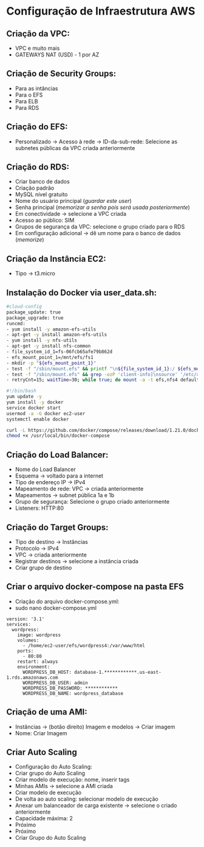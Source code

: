 
# Configuração de Infraestrutura AWS

## Criação da VPC:

- VPC e muito mais
- GATEWAYS NAT (USD) - 1 por AZ

## Criação de Security Groups:
- Para as intâncias
- Para o EFS
- Para ELB
- Para RDS

## Criação do EFS:

- Personalizado -> Acesso à rede -> ID-da-sub-rede: Selecione as subnetes públicas da VPC criada anteriormente

## Criação do RDS:

- Criar banco de dados
- Criação padrão
- MySQL nível gratuito
- Nome do usuário principal (*guardar este user*)
- Senha principal (*memorizar a senha pois será usada posteriormente*)
- Em conectividade -> selecione a VPC criada
- Acesso ao público: SIM
- Grupos de segurança da VPC: selecione o grupo criado para o RDS
- Em configuração adicional -> dê um nome para o banco de dados (*memorize*)

## Criação da Instância EC2:

- Tipo -> t3.micro

## Instalação do Docker via user_data.sh:

```bash
#cloud-config
package_update: true
package_upgrade: true
runcmd:
- yum install -y amazon-efs-utils
- apt-get -y install amazon-efs-utils
- yum install -y nfs-utils
- apt-get -y install nfs-common
- file_system_id_1=fs-06fcb65afe79b862d
- efs_mount_point_1=/mnt/efs/fs1
- mkdir -p "${efs_mount_point_1}"
- test -f "/sbin/mount.efs" && printf "\n${file_system_id_1}:/ ${efs_mount_point_1} efs tls,_netdev\n" >> /etc/fstab || printf "\n${file_system_id_1}.efs.us-east-1.amazonaws.com:/ ${efs_mount_point_1} nfs4 nfsvers=4.1,rsize=1048576,wsize=1048576,hard,timeo=600,retrans=2,noresvport,_netdev 0 0\n" >> /etc/fstab
- test -f "/sbin/mount.efs" && grep -ozP 'client-info]\nsource' '/etc/amazon/efs/efs-utils.conf'; if [[ $? == 1 ]]; then printf "\n[client-info]\nsource=liw\n" >> /etc/amazon/efs/efs-utils.conf; fi;
- retryCnt=15; waitTime=30; while true; do mount -a -t efs,nfs4 defaults; if [ $? = 0 ] || [ $retryCnt -lt 1 ]; then echo File system mounted successfully; break; fi; echo File system not available, retrying to mount.; ((retryCnt--)); sleep $waitTime; done;

#!/bin/bash
yum update -y
yum install -y docker
service docker start
usermod -a -G docker ec2-user
systemctl enable docker

curl -L https://github.com/docker/compose/releases/download/1.21.0/docker-compose-`uname -s`-`uname -m` -o /usr/local/bin/docker-compose
chmod +x /usr/local/bin/docker-compose
```
## Criação do Load Balancer:
- Nome do Load Balancer
- Esquema -> voltado para a internet
- Tipo de endereço IP -> IPv4
- Mapeamento de rede: VPC -> criada anteriormente
- Mapeamentos -> subnet pública 1a e 1b
- Grupo de segurança: Selecione o grupo criado anteriormente
- Listeners: HTTP:80

## Criação do Target Groups:
- Tipo de destino -> Instâncias
- Protocolo -> IPv4
- VPC -> criada anteriormente
- Registrar destinos -> selecione a instância criada
- Criar grupo de destino

##  Criar o arquivo docker-compose na pasta EFS
- Criação do arquivo docker-compose.yml:
- sudo nano docker-compose.yml

```
version: '3.1'
services:
  wordpress:
    image: wordpress
    volumes:
      - /home/ec2-user/efs/wordpress4:/var/www/html
    ports:
      - 80:80
    restart: always
    environment:
      WORDPRESS_DB_HOST: database-1.************.us-east-1.rds.amazonaws.com                 
      WORDPRESS_DB_USER: admin
      WORDPRESS_DB_PASSWORD: ************
      WORDPRESS_DB_NAME: wordpress_database
```

## Criação de uma AMI:
- Instâncias -> (botão direito) Imagem e modelos -> Criar imagem
- Nome: Criar Imagem

## Criar Auto Scaling
- Configuração do Auto Scaling:
- Criar grupo do Auto Scaling
- Criar modelo de execução: nome, inserir tags
- Minhas AMIs -> selecione a AMI criada
- Criar modelo de execução
- De volta ao auto scaling: selecionar modelo de execução
- Anexar um balanceador de carga existente -> selecione o criado anteriormente
- Capacidade máxima: 2
- Próximo
- Próximo
- Criar Grupo do Auto Scaling
